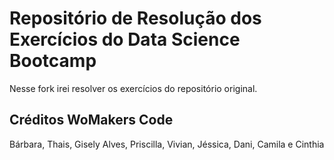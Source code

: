 # Repositório de Resolução dos Exercícios do Data Science Bootcamp
Nesse fork irei resolver os exercícios do repositório original.

## Créditos WoMakers Code
Bárbara, Thais, Gisely Alves, Priscilla, Vivian, Jéssica, Dani, Camila e Cinthia